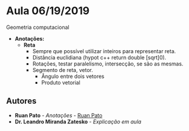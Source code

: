 # Aula 06/19/2019
Geometria computacional

* **Anotações:**
  * **Reta**
	* Sempre que possível utilizar inteiros para representar reta.
	* Distância euclidiana (hypot c++ return double \[sqrt]0).
	* Rotações, testar paralelismo, intersecção, se são as mesmas.
	* Segmento de reta, vetor.
    	* Ângulo entre dois vetores
    	* Produto vetorial 
	

## Autores ##

* **Ruan Pato** - *Anotações* - [Ruan Pato](https://github.com/ruanpato)
* **Dr. Leandro Miranda Zatesko** - *Explicação em aula*
